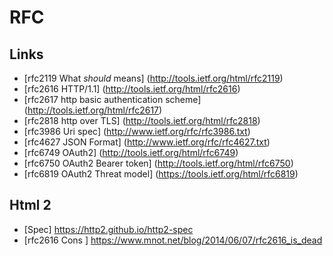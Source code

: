 # RFC

## Links

* [rfc2119 What *should* means]              (http://tools.ietf.org/html/rfc2119)
* [rfc2616 HTTP/1.1]                         (http://tools.ietf.org/html/rfc2616)
* [rfc2617 http basic authentication scheme] (http://tools.ietf.org/html/rfc2617)
* [rfc2818 http over TLS]                    (http://tools.ietf.org/html/rfc2818)
* [rfc3986 Uri spec]                         (http://www.ietf.org/rfc/rfc3986.txt)
* [rfc4627 JSON Format]                      (http://www.ietf.org/rfc/rfc4627.txt)
* [rfc6749 OAuth2]                           (http://tools.ietf.org/html/rfc6749)
* [rfc6750 OAuth2 Bearer token]              (http://tools.ietf.org/html/rfc6750)
* [rfc6819 OAuth2 Threat model]              (https://tools.ietf.org/html/rfc6819)


## Html 2

* [Spec] https://http2.github.io/http2-spec
* [rfc2616 Cons ] https://www.mnot.net/blog/2014/06/07/rfc2616_is_dead



